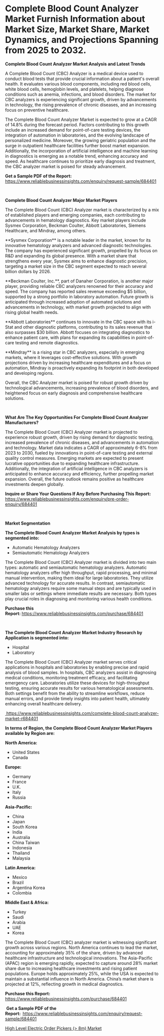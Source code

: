 <p><h1>Complete Blood Count Analyzer Market Furnish Information about Market Size, Market Share, Market Dynamics, and Projections Spanning from 2025 to 2032.</h1></p><p><strong>Complete Blood Count Analyzer Market Analysis and Latest Trends</strong></p>
<p><p>A Complete Blood Count (CBC) Analyzer is a medical device used to conduct blood tests that provide crucial information about a patient's overall health. It evaluates various blood components, including red blood cells, white blood cells, hemoglobin levels, and platelets, helping diagnose conditions such as anemia, infections, and blood disorders. The market for CBC analyzers is experiencing significant growth, driven by advancements in technology, the rising prevalence of chronic diseases, and an increasing focus on preventive healthcare. </p><p>The Complete Blood Count Analyzer Market is expected to grow at a CAGR of 14.8% during the forecast period. Factors contributing to this growth include an increased demand for point-of-care testing devices, the integration of automation in laboratories, and the evolving landscape of personalized medicine. Moreover, the growing geriatric population and the surge in outpatient healthcare facilities further boost market expansion. Additionally, the incorporation of artificial intelligence and machine learning in diagnostics is emerging as a notable trend, enhancing accuracy and speed. As healthcare continues to prioritize early diagnosis and treatment, the CBC analyzer market is poised for steady advancement.</p></p>
<p><strong>Get a Sample PDF of the Report:&nbsp;</strong> <a href="https://www.reliablebusinessinsights.com/enquiry/request-sample/684401?utm_campaign=3035&utm_medium=2&utm_source=Github&utm_content=ia&utm_term=29032025&utm_id=complete-blood-count-analyzer">https://www.reliablebusinessinsights.com/enquiry/request-sample/684401</a></p>
<p>&nbsp;</p>
<p><strong>Complete Blood Count Analyzer Major Market Players</strong></p>
<p><p>The Complete Blood Count (CBC) Analyzer market is characterized by a mix of established players and emerging companies, each contributing to advancements in hematology diagnostics. Key market players include Sysmex Corporation, Beckman Coulter, Abbott Laboratories, Siemens Healthcare, and Mindray, among others.</p><p>**Sysmex Corporation** is a notable leader in the market, known for its innovative hematology analyzers and advanced diagnostic technologies. The company has experienced significant growth, propelled by its focus on R&D and expanding its global presence. With a market share that strengthens every year, Sysmex aims to enhance diagnostic precision, targeting a market size in the CBC segment expected to reach several billion dollars by 2026.</p><p>**Beckman Coulter, Inc.**, part of Danaher Corporation, is another major player, providing reliable CBC analyzers renowned for their accuracy and speed. The company has reported sales revenue exceeding $5 billion, supported by a strong portfolio in laboratory automation. Future growth is anticipated through increased adoption of automated solutions and advancements in technology, with market growth projected to align with rising global health needs.</p><p>**Abbott Laboratories** continues to innovate in the CBC space with its i-Stat and other diagnostic platforms, contributing to its sales revenue that also surpasses $30 billion. Abbott focuses on integrating diagnostics to enhance patient care, with plans for expanding its capabilities in point-of-care testing and remote diagnostics.</p><p>**Mindray** is a rising star in CBC analyzers, especially in emerging markets, where it leverages cost-effective solutions. With growth projections driven by increasing healthcare expenditures and a focus on automation, Mindray is proactively expanding its footprint in both developed and developing regions.</p><p>Overall, the CBC Analyzer market is poised for robust growth driven by technological advancements, increasing prevalence of blood disorders, and heightened focus on early diagnosis and comprehensive healthcare solutions.</p></p>
<p>&nbsp;</p>
<p><strong>What Are The Key Opportunities For Complete Blood Count Analyzer Manufacturers?</strong></p>
<p><p>The Complete Blood Count (CBC) Analyzer market is projected to experience robust growth, driven by rising demand for diagnostic testing, increased prevalence of chronic diseases, and advancements in automation and technology. Market data indicates a CAGR of approximately 6-8% from 2023 to 2030, fueled by innovations in point-of-care testing and external quality control measures. Emerging markets are expected to present lucrative opportunities due to expanding healthcare infrastructure. Additionally, the integration of artificial intelligence in CBC analyzers is anticipated to enhance accuracy and efficiency, further propelling market expansion. Overall, the future outlook remains positive as healthcare investments deepen globally.</p></p>
<p><strong>Inquire or Share Your Questions If Any Before Purchasing This Report:</strong> <a href="https://www.reliablebusinessinsights.com/enquiry/pre-order-enquiry/684401?utm_campaign=3035&utm_medium=2&utm_source=Github&utm_content=ia&utm_term=29032025&utm_id=complete-blood-count-analyzer">https://www.reliablebusinessinsights.com/enquiry/pre-order-enquiry/684401</a></p>
<p>&nbsp;</p>
<p><strong>Market Segmentation</strong></p>
<p><strong>The Complete Blood Count Analyzer Market Analysis by types is segmented into:</strong></p>
<p><ul><li>Automatic Hematology Analyzers</li><li>Semiautomatic Hematology Analyzers</li></ul></p>
<p><p>The Complete Blood Count (CBC) Analyzer market is divided into two main types: automatic and semiautomatic hematology analyzers. Automatic hematology analyzers offer high throughput, rapid processing, and minimal manual intervention, making them ideal for large laboratories. They utilize advanced technology for accurate results. In contrast, semiautomatic hematology analyzers require some manual steps and are typically used in smaller labs or settings where immediate results are necessary. Both types play crucial roles in diagnosing and monitoring various health conditions.</p></p>
<p><strong>Purchase this Report:&nbsp;</strong><a href="https://www.reliablebusinessinsights.com/purchase/684401?utm_campaign=3035&utm_medium=2&utm_source=Github&utm_content=ia&utm_term=29032025&utm_id=complete-blood-count-analyzer">https://www.reliablebusinessinsights.com/purchase/684401</a></p>
<p>&nbsp;</p>
<p><strong>The Complete Blood Count Analyzer Market Industry Research by Application is segmented into:</strong></p>
<p><ul><li>Hospital</li><li>Laboratory</li></ul></p>
<p><p>The Complete Blood Count (CBC) Analyzer market serves critical applications in hospitals and laboratories by enabling precise and rapid analysis of blood samples. In hospitals, CBC analyzers assist in diagnosing medical conditions, monitoring treatment efficacy, and facilitating emergency care. Laboratories utilize these devices for high-throughput testing, ensuring accurate results for various hematological assessments. Both settings benefit from the ability to streamline workflows, reduce manual errors, and provide timely insights into patient health, ultimately enhancing overall healthcare delivery.</p></p>
<p><a href="https://www.reliablebusinessinsights.com/complete-blood-count-analyzer-market-r684401?utm_campaign=3035&utm_medium=2&utm_source=Github&utm_content=ia&utm_term=29032025&utm_id=complete-blood-count-analyzer">&nbsp;https://www.reliablebusinessinsights.com/complete-blood-count-analyzer-market-r684401</a></p>
<p><strong>In terms of Region, the Complete Blood Count Analyzer Market Players available by Region are:</strong></p>
<p>
    <p> <strong> North America: </strong>
        <ul>
            <li>United States</li>
            <li>Canada</li>
        </ul>
        </p> 
    <p> <strong> Europe: </strong>
        <ul>
            <li>Germany</li>
            <li>France</li>
            <li>U.K.</li>
            <li>Italy</li>
            <li>Russia</li>
        </ul>
        </p> 
    <p> <strong> Asia-Pacific: </strong>
        <ul>
            <li>China</li>
            <li>Japan</li>
            <li>South Korea</li>
            <li>India</li>
            <li>Australia</li>
            <li>China Taiwan</li>
            <li>Indonesia</li>
            <li>Thailand</li>
            <li>Malaysia</li>
        </ul>
        </p> 
    <p> <strong> Latin America: </strong>
        <ul>
            <li>Mexico</li>
            <li>Brazil</li>
            <li>Argentina Korea</li>
            <li>Colombia</li>
        </ul>
        </p> 
    <p> <strong> Middle East & Africa: </strong>
        <ul>
            <li>Turkey</li>
            <li>Saudi</li>
            <li>Arabia</li>
            <li>UAE</li>
            <li>Korea</li>
        </ul>
    </p>
    </p>
<p><p>The Complete Blood Count (CBC) analyzer market is witnessing significant growth across various regions. North America continues to lead the market, accounting for approximately 35% of the share, driven by advanced healthcare infrastructure and technological innovations. The Asia-Pacific (APAC) region is emerging rapidly, expected to capture around 28% market share due to increasing healthcare investments and rising patient populations. Europe holds approximately 25%, while the USA is expected to maintain a substantial influence in North America. China’s market share is projected at 12%, reflecting growth in medical diagnostics.</p></p>
<p><strong>Purchase this Report: </strong><a href="https://www.reliablebusinessinsights.com/purchase/684401?utm_campaign=3035&utm_medium=2&utm_source=Github&utm_content=ia&utm_term=29032025&utm_id=complete-blood-count-analyzer">https://www.reliablebusinessinsights.com/purchase/684401</a></p>
<p>&nbsp;<strong>Get a Sample PDF of the Report:&nbsp;&nbsp;</strong><a href="https://www.reliablebusinessinsights.com/enquiry/request-sample/684401?utm_campaign=3035&utm_medium=2&utm_source=Github&utm_content=ia&utm_term=29032025&utm_id=complete-blood-count-analyzer">https://www.reliablebusinessinsights.com/enquiry/request-sample/684401</a></p>
<p><strong></strong></p>
<p><p><a href="https://github.com/saklpelzami95/Market-Research-Report-List-1/blob/main/high-level-electric-order-pickers-8m-market.md?utm_campaign=3035&utm_medium=2&utm_source=Github&utm_content=ia&utm_term=29032025&utm_id=complete-blood-count-analyzer">High Level Electric Order Pickers (> 8m) Market</a></p></p>